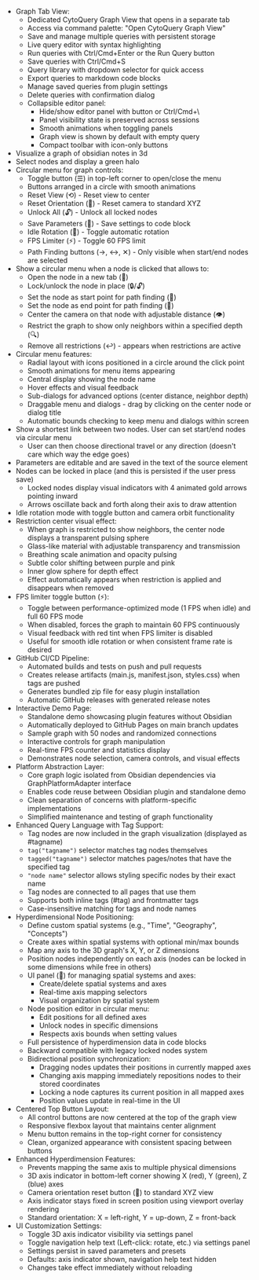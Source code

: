- Graph Tab View:
  - Dedicated CytoQuery Graph View that opens in a separate tab
  - Access via command palette: "Open CytoQuery Graph View"
  - Save and manage multiple queries with persistent storage
  - Live query editor with syntax highlighting
  - Run queries with Ctrl/Cmd+Enter or the Run Query button
  - Save queries with Ctrl/Cmd+S
  - Query library with dropdown selector for quick access
  - Export queries to markdown code blocks
  - Manage saved queries from plugin settings
  - Delete queries with confirmation dialog
  - Collapsible editor panel:
    - Hide/show editor panel with button or Ctrl/Cmd+\
    - Panel visibility state is preserved across sessions
    - Smooth animations when toggling panels
    - Graph view is shown by default with empty query
    - Compact toolbar with icon-only buttons
- Visualize a graph of obsidian notes in 3d
- Select nodes and display a green halo
- Circular menu for graph controls:
  - Toggle button (☰) in top-left corner to open/close the menu
  - Buttons arranged in a circle with smooth animations
  - Reset View (⟲) - Reset view to center
  - Reset Orientation (🧭) - Reset camera to standard XYZ
  - Unlock All (🔓) - Unlock all locked nodes
  - Save Parameters (💾) - Save settings to code block
  - Idle Rotation (🔄) - Toggle automatic rotation
  - FPS Limiter (⚡) - Toggle 60 FPS limit
  - Path Finding buttons (→, ↔, ✕) - Only visible when start/end nodes are selected
- Show a circular menu when a node is clicked that allows to:
  - Open the node in a new tab (📄)
  - Lock/unlock the node in place (🔒/🔓)
  - Set the node as start point for path finding (🎯)
  - Set the node as end point for path finding (🏁)
  - Center the camera on that node with adjustable distance (👁️)
  - Restrict the graph to show only neighbors within a specified depth (🔍)
  - Remove all restrictions (↩️) - appears when restrictions are active
- Circular menu features:
  - Radial layout with icons positioned in a circle around the click point
  - Smooth animations for menu items appearing
  - Central display showing the node name
  - Hover effects and visual feedback
  - Sub-dialogs for advanced options (center distance, neighbor depth)
  - Draggable menu and dialogs - drag by clicking on the center node or dialog title
  - Automatic bounds checking to keep menu and dialogs within screen
- Show a shortest link between two nodes. User can set start/end nodes via circular menu
  - User can then choose directional travel or any direction (doesn't care which way the edge goes)
- Parameters are editable and are saved in the text of the source element
- Nodes can be locked in place (and this is persisted if the user press save)
  - Locked nodes display visual indicators with 4 animated gold arrows pointing inward
  - Arrows oscillate back and forth along their axis to draw attention
- Idle rotation mode with toggle button and camera orbit functionality
- Restriction center visual effect:
  - When graph is restricted to show neighbors, the center node displays a transparent pulsing sphere
  - Glass-like material with adjustable transparency and transmission
  - Breathing scale animation and opacity pulsing
  - Subtle color shifting between purple and pink
  - Inner glow sphere for depth effect
  - Effect automatically appears when restriction is applied and disappears when removed
- FPS limiter toggle button (⚡):
  - Toggle between performance-optimized mode (1 FPS when idle) and full 60 FPS mode
  - When disabled, forces the graph to maintain 60 FPS continuously
  - Visual feedback with red tint when FPS limiter is disabled
  - Useful for smooth idle rotation or when consistent frame rate is desired
- GitHub CI/CD Pipeline:
  - Automated builds and tests on push and pull requests
  - Creates release artifacts (main.js, manifest.json, styles.css) when tags are pushed
  - Generates bundled zip file for easy plugin installation
  - Automatic GitHub releases with generated release notes
- Interactive Demo Page:
  - Standalone demo showcasing plugin features without Obsidian
  - Automatically deployed to GitHub Pages on main branch updates
  - Sample graph with 50 nodes and randomized connections
  - Interactive controls for graph manipulation
  - Real-time FPS counter and statistics display
  - Demonstrates node selection, camera controls, and visual effects
- Platform Abstraction Layer:
  - Core graph logic isolated from Obsidian dependencies via GraphPlatformAdapter interface
  - Enables code reuse between Obsidian plugin and standalone demo
  - Clean separation of concerns with platform-specific implementations
  - Simplified maintenance and testing of graph functionality
- Enhanced Query Language with Tag Support:
  - Tag nodes are now included in the graph visualization (displayed as #tagname)
  - `tag("tagname")` selector matches tag nodes themselves
  - `tagged("tagname")` selector matches pages/notes that have the specified tag
  - `"node name"` selector allows styling specific nodes by their exact name
  - Tag nodes are connected to all pages that use them
  - Supports both inline tags (#tag) and frontmatter tags
  - Case-insensitive matching for tags and node names
- Hyperdimensional Node Positioning:
  - Define custom spatial systems (e.g., "Time", "Geography", "Concepts")
  - Create axes within spatial systems with optional min/max bounds
  - Map any axis to the 3D graph's X, Y, or Z dimensions
  - Position nodes independently on each axis (nodes can be locked in some dimensions while free in others)
  - UI panel (📐) for managing spatial systems and axes:
    - Create/delete spatial systems and axes
    - Real-time axis mapping selectors
    - Visual organization by spatial system
  - Node position editor in circular menu:
    - Edit positions for all defined axes
    - Unlock nodes in specific dimensions
    - Respects axis bounds when setting values
  - Full persistence of hyperdimension data in code blocks
  - Backward compatible with legacy locked nodes system
  - Bidirectional position synchronization:
    - Dragging nodes updates their positions in currently mapped axes
    - Changing axis mapping immediately repositions nodes to their stored coordinates
    - Locking a node captures its current position in all mapped axes
    - Position values update in real-time in the UI
- Centered Top Button Layout:
  - All control buttons are now centered at the top of the graph view
  - Responsive flexbox layout that maintains center alignment
  - Menu button remains in the top-right corner for consistency
  - Clean, organized appearance with consistent spacing between buttons
- Enhanced Hyperdimension Features:
  - Prevents mapping the same axis to multiple physical dimensions
  - 3D axis indicator in bottom-left corner showing X (red), Y (green), Z (blue) axes
  - Camera orientation reset button (🧭) to standard XYZ view
  - Axis indicator stays fixed in screen position using viewport overlay rendering
  - Standard orientation: X = left-right, Y = up-down, Z = front-back
- UI Customization Settings:
  - Toggle 3D axis indicator visibility via settings panel
  - Toggle navigation help text (Left-click: rotate, etc.) via settings panel
  - Settings persist in saved parameters and presets
  - Defaults: axis indicator shown, navigation help text hidden
  - Changes take effect immediately without reloading
